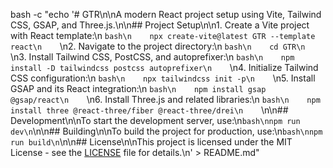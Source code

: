 bash -c "echo '# GTR\n\nA modern React project setup using Vite, Tailwind CSS, GSAP, and Three.js.\n\n## Project Setup\n\n1. Create a Vite project with React template:\n    ```bash\n    npx create-vite@latest GTR --template react\n    ```\n2. Navigate to the project directory:\n    ```bash\n    cd GTR\n    ```\n3. Install Tailwind CSS, PostCSS, and autoprefixer:\n    ```bash\n    npm install -D tailwindcss postcss autoprefixer\n    ```\n4. Initialize Tailwind CSS configuration:\n    ```bash\n    npx tailwindcss init -p\n    ```\n5. Install GSAP and its React integration:\n    ```bash\n    npm install gsap @gsap/react\n    ```\n6. Install Three.js and related libraries:\n    ```bash\n    npm install three @react-three/fiber @react-three/drei\n    ```\n\n## Development\n\nTo start the development server, use:\n```bash\nnpm run dev\n```\n\n## Building\n\nTo build the project for production, use:\n```bash\nnpm run build\n```\n\n## License\n\nThis project is licensed under the MIT License - see the [LICENSE](LICENSE) file for details.\n' > README.md"
